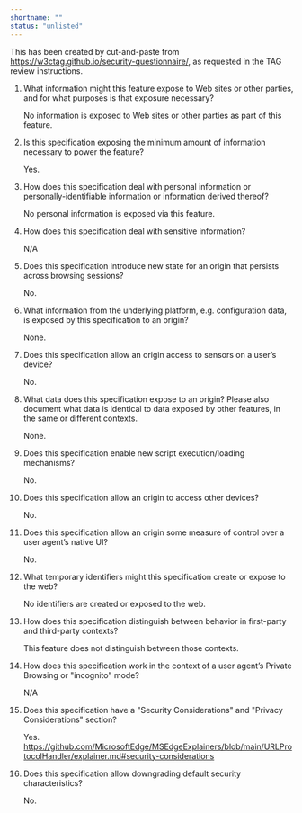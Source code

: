 ```yaml
---
shortname: ""
status: "unlisted"
---
```


This has been created by cut-and-paste from https://w3ctag.github.io/security-questionnaire/, as requested in the TAG review instructions.

1. What information might this feature expose to Web sites or other parties, and for what purposes is that exposure necessary?

    No information is exposed to Web sites or other parties as part of this feature.

2. Is this specification exposing the minimum amount of information necessary to power the feature?

    Yes.

3. How does this specification deal with personal information or personally-identifiable information or information derived thereof?

    No personal information is exposed via this feature.

4. How does this specification deal with sensitive information?

    N/A

5. Does this specification introduce new state for an origin that persists across browsing sessions?

    No.

6. What information from the underlying platform, e.g. configuration data, is exposed by this specification to an origin?

    None.

7. Does this specification allow an origin access to sensors on a user’s device?

    No.

8. What data does this specification expose to an origin? Please also document what data is identical to data exposed by other features, in the same or different contexts.

    None.

9. Does this specification enable new script execution/loading mechanisms?

    No.

10. Does this specification allow an origin to access other devices?

    No.

11. Does this specification allow an origin some measure of control over a user agent’s native UI?

    No.

12. What temporary identifiers might this specification create or expose to the web?

    No identifiers are created or exposed to the web.

13. How does this specification distinguish between behavior in first-party and third-party contexts?

    This feature does not distinguish between those contexts.

14. How does this specification work in the context of a user agent’s Private Browsing or "incognito" mode?

    N/A

15. Does this specification have a "Security Considerations" and "Privacy Considerations" section?

    Yes.
    https://github.com/MicrosoftEdge/MSEdgeExplainers/blob/main/URLProtocolHandler/explainer.md#security-considerations

16. Does this specification allow downgrading default security characteristics?

    No.
